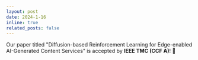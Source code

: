 ```yaml
---
layout: post
date: 2024-1-16
inline: true
related_posts: false
---
```


Our paper titled "Diffusion-based Reinforcement Learning for Edge-enabled AI-Generated Content Services" is accepted by **IEEE TMC (CCF A)**! :tada:
